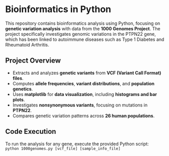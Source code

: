 # Bioinformatics in Python

This repository contains bioinformatics analysis using Python, focusing on **genetic variation analysis** with data from the **1000 Genomes Project**. The project specifically investigates genomic variations in the PTPN22 gene, which has been linked to autoimmune diseases such as Type 1 Diabetes and Rheumatoid Arthritis.

## Project Overview

- Extracts and analyzes **genetic variants** from **VCF (Variant Call Format) files**.
- Computes **allele frequencies**, **variant distributions**, and **population genetics**.
- Uses **matplotlib** for **data visualization**, including **histograms and bar plots**.
- Investigates **nonsynonymous variants**, focusing on mutations in **PTPN22**.
- Compares genetic variation patterns across **26 human populations**.

## Code Execution

To run the analysis for any gene, execute the provided Python script:   
`python 1000genomes.py [vcf_file] [sample_info_file]`



